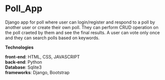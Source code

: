# Poll_App
Django app for poll where user can login/register and respond to a poll by another user or create their own poll. They can perform CRUD operation on the poll craeted by them and see the final results. A user can vote only once and they can search polls based on keywords.

**Technologies**  

**front-end**: HTML, CSS, JAVASCRIPT  
**back-end**: Python  
**Database**: Sqlite3  
**frameworks**: Django, Bootstrap  
